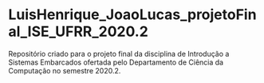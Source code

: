# LuisHenrique_JoaoLucas_projetoFinal_ISE_UFRR_2020.2
Repositório criado para o projeto final da disciplina de Introdução a Sistemas Embarcados ofertada pelo Departamento de Ciência da Computação no semestre 2020.2.
